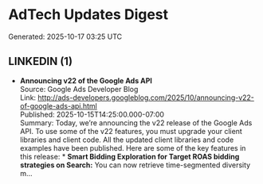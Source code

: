 # AdTech Updates Digest

Generated: 2025-10-17 03:25 UTC

## LINKEDIN (1)

- **Announcing v22 of the Google Ads API**  
  Source: Google Ads Developer Blog  
  Link: http://ads-developers.googleblog.com/2025/10/announcing-v22-of-google-ads-api.html  
  Published: 2025-10-15T14:25:00.000-07:00  
  Summary: Today, we’re announcing the v22 release of the Google Ads API. To use some of the v22 features, you must upgrade your client libraries and client code. All the updated client libraries and code examples have been published. Here are some of the key features in this release: * **Smart Bidding Exploration for Target ROAS bidding strategies on Search:** You can now retrieve time-segmented diversity m…
